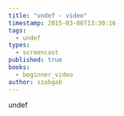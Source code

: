 ```yaml
---
title: "undef - video"
timestamp: 2015-03-06T13:30:16
tags:
  - undef
types:
  - screencast
published: true
books:
  - beginner_video
author: szabgab
---
```



undef


<slidecast file="beginner-perl/undef" youtube="vvtAN3fW0ME" />
